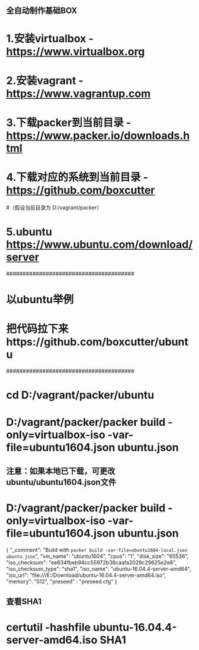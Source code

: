 ﻿## 全自动制作基础BOX
# 1.安装virtualbox - https://www.virtualbox.org
# 2.安装vagrant - https://www.vagrantup.com
# 3.下载packer到当前目录 - https://www.packer.io/downloads.html
# 4.下载对应的系统到当前目录 - https://github.com/boxcutter
#（假设当前目录为 D:/vagrant/packer）
# 5.ubuntu https://www.ubuntu.com/download/server

#######################################
# 以ubuntu举例
# 把代码拉下来https://github.com/boxcutter/ubuntu
#######################################
# cd D:/vagrant/packer/ubuntu
# D:/vagrant/packer/packer build -only=virtualbox-iso -var-file=ubuntu1604.json ubuntu.json


## 注意：如果本地已下载，可更改ubuntu/ubuntu1604.json文件
# D:/vagrant/packer/packer build -only=virtualbox-iso -var-file=ubuntu1604.json ubuntu.json
{
  "_comment": "Build with `packer build -var-file=ubuntu1604-local.json ubuntu.json`",
  "vm_name": "ubuntu1604",
  "cpus": "1",
  "disk_size": "65536",
  "iso_checksum": "ee834fbeb94cc55972b38caafa2029c29625e2e8",
  "iso_checksum_type": "sha1",
  "iso_name": "ubuntu-16.04.4-server-amd64",
  "iso_url": "file:///E:/Download/ubuntu-16.04.4-server-amd64.iso",
  "memory": "512",
  "preseed" : "preseed.cfg"
}


## 查看SHA1
# certutil -hashfile ubuntu-16.04.4-server-amd64.iso SHA1
